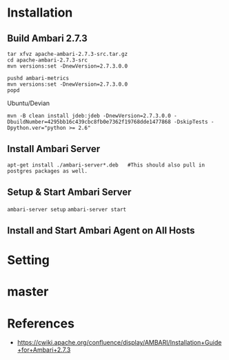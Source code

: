 <!-- TITLE: Ambari -->
<!-- SUBTITLE: A quick summary of Ambari -->

# Installation
## Build Ambari 2.7.3
```wget http://www.apache.org/dist/ambari/ambari-2.7.3/apache-ambari-2.7.3-src.tar.gz (use the suggested mirror from above)
tar xfvz apache-ambari-2.7.3-src.tar.gz
cd apache-ambari-2.7.3-src
mvn versions:set -DnewVersion=2.7.3.0.0
 
pushd ambari-metrics
mvn versions:set -DnewVersion=2.7.3.0.0
popd
```

Ubuntu/Devian
```
mvn -B clean install jdeb:jdeb -DnewVersion=2.7.3.0.0 -DbuildNumber=4295bb16c439cbc8fb0e7362f19768dde1477868 -DskipTests -Dpython.ver="python >= 2.6"
```

## Install Ambari Server
```
apt-get install ./ambari-server*.deb   #This should also pull in postgres packages as well.
```

## Setup & Start Ambari Server

`ambari-server setup`
`ambari-server start`

## Install and Start Ambari Agent on All Hosts


# Setting
# master




# References
- https://cwiki.apache.org/confluence/display/AMBARI/Installation+Guide+for+Ambari+2.7.3
